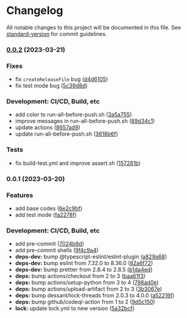 # Changelog

All notable changes to this project will be documented in this file.
See [standard-version](https://github.com/conventional-changelog/standard-version) for commit guidelines.

### [0.0.2](https://github.com/Payadel/release-sv-action/compare/v0.0.1...v0.0.2) (2023-03-21)

### Fixes

* fix `createReleaseFile`
  bug ([d4d6105](https://github.com/Payadel/release-sv-action/commit/d4d61050efbf0bddc23aa02b5475b1c10c3152c1))
* fix test mode
  bug ([5c39d8d](https://github.com/Payadel/release-sv-action/commit/5c39d8ddfb5abe931d4a39383f97c60f47e43569))

### Development: CI/CD, Build, etc

* add color to
  run-all-before-push.sh ([3a5a755](https://github.com/Payadel/release-sv-action/commit/3a5a755971cdab884f21be08485c7dc203d672a9))
* improve messages in
  run-all-before-push.sh ([89d34c1](https://github.com/Payadel/release-sv-action/commit/89d34c17c69798643d7c55e58a516d1964a4363f))
* update
  actions ([8657ad9](https://github.com/Payadel/release-sv-action/commit/8657ad9da64d6948114839aa5dab31f0aa97176d))
* update
  run-all-before-push.sh ([3618b6f](https://github.com/Payadel/release-sv-action/commit/3618b6f113c50ef3bb79b26bef58b73a8d67fdee))

### Tests

* fix build-test.yml and improve
  assert.sh ([157281b](https://github.com/Payadel/release-sv-action/commit/157281b1b74ea31b1b5510aa97687c2051fdc560))

### 0.0.1 (2023-03-20)

### Features

* add base
  codes ([6e2c9bf](https://github.com/Payadel/release-sv-action/commit/6e2c9bfb87feed68e63b7349bdd7434224f475de))
* add test
  mode ([fa2278f](https://github.com/Payadel/release-sv-action/commit/fa2278f6f252614c8fa4433e539c032acfd797c0))

### Development: CI/CD, Build, etc

* add
  pre-commit ([7024b9d](https://github.com/Payadel/release-sv-action/commit/7024b9db42576d58e4341f9998749163c7ec1790))
* add pre-commit
  shells ([9f4c9a4](https://github.com/Payadel/release-sv-action/commit/9f4c9a4c5fcb888fa76fe9dbedfb3e6d0ce08f37))
* **deps-dev:** bump
  @typescript-eslint/eslint-plugin ([a829a68](https://github.com/Payadel/release-sv-action/commit/a829a68cc843b8fd39db82ea7549a21744a9c5fe))
* **deps-dev:** bump eslint from 7.32.0 to
  8.36.0 ([82a6f72](https://github.com/Payadel/release-sv-action/commit/82a6f720c7db0255cb7e66675ee41c649bf0b9ea))
* **deps-dev:** bump prettier from 2.8.4 to
  2.8.5 ([b1da4ed](https://github.com/Payadel/release-sv-action/commit/b1da4ed2f2441ae2a2bef85f6b7329a2b76cb8e9))
* **deps:** bump actions/checkout from 2 to
  3 ([baa61f3](https://github.com/Payadel/release-sv-action/commit/baa61f33301cb7baaeaed6fd62f6dd67ce80ec15))
* **deps:** bump actions/setup-python from 3 to
  4 ([798ad0e](https://github.com/Payadel/release-sv-action/commit/798ad0e9aa159ac1ce32d3feb9febb84feaa208c))
* **deps:** bump actions/upload-artifact from 2 to
  3 ([3b3067e](https://github.com/Payadel/release-sv-action/commit/3b3067e14b552b6133920d2f4c13cbc4ee053bc7))
* **deps:** bump dessant/lock-threads from 2.0.3 to
  4.0.0 ([a52216f](https://github.com/Payadel/release-sv-action/commit/a52216f47a838adbd83b9fca756bf5768c0e6733))
* **deps:** bump github/codeql-action from 1 to
  2 ([9d5c150](https://github.com/Payadel/release-sv-action/commit/9d5c1504a89d07a657c1f50e3bbfad8c6a3cb484))
* **lock:** update lock.yml to new
  version ([5a32bcf](https://github.com/Payadel/release-sv-action/commit/5a32bcf28d8f0829d9dd5b03fd8ebc919d68c290))
